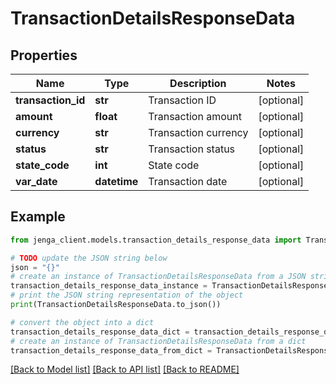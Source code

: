 # TransactionDetailsResponseData


## Properties

Name | Type | Description | Notes
------------ | ------------- | ------------- | -------------
**transaction_id** | **str** | Transaction ID | [optional] 
**amount** | **float** | Transaction amount | [optional] 
**currency** | **str** | Transaction currency | [optional] 
**status** | **str** | Transaction status | [optional] 
**state_code** | **int** | State code | [optional] 
**var_date** | **datetime** | Transaction date | [optional] 

## Example

```python
from jenga_client.models.transaction_details_response_data import TransactionDetailsResponseData

# TODO update the JSON string below
json = "{}"
# create an instance of TransactionDetailsResponseData from a JSON string
transaction_details_response_data_instance = TransactionDetailsResponseData.from_json(json)
# print the JSON string representation of the object
print(TransactionDetailsResponseData.to_json())

# convert the object into a dict
transaction_details_response_data_dict = transaction_details_response_data_instance.to_dict()
# create an instance of TransactionDetailsResponseData from a dict
transaction_details_response_data_from_dict = TransactionDetailsResponseData.from_dict(transaction_details_response_data_dict)
```
[[Back to Model list]](../README.md#documentation-for-models) [[Back to API list]](../README.md#documentation-for-api-endpoints) [[Back to README]](../README.md)


